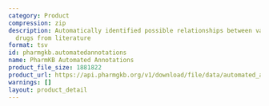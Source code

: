 ```yaml
---
category: Product
compression: zip
description: Automatically identified possible relationships between variants and
  drugs from literature
format: tsv
id: pharmgkb.automatedannotations
name: PharmKB Automated Annotations
product_file_size: 1881822
product_url: https://api.pharmgkb.org/v1/download/file/data/automated_annotations.zip
warnings: []
layout: product_detail
---
```

